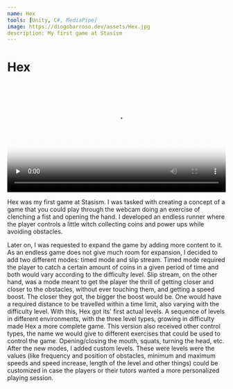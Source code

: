 ```yaml
---
name: Hex
tools: [Unity, C#, MediaPipe]
image: https://diogobarroso.dev/assets/Hex.jpg
description: My first game at Stasism
---
```


# Hex

<video controls preload="none" width="100%" poster="https://cloud.diogobarroso.dev/s/zRbNpkKQZDst5cW/preview">
    <source src="https://cloud.diogobarroso.dev/s/zRbNpkKQZDst5cW/download" type="video/mp4">
</video>

Hex was my first game at Stasism. I was tasked with creating a concept of a game that you could play through the webcam doing an exercise of clenching a fist and opening the hand. I developed an endless runner where the player controls a little witch collecting coins and power ups while avoiding obstacles.

Later on, I was requested to expand the game by adding more content to it. As an endless game does not give much room for expansion, I decided to add two different modes: timed mode and slip stream. Timed mode required the player to catch a certain amount of coins in a given period of time and both would vary according to the difficulty level. Slip stream, on the other hand, was a mode meant to get the player the thrill of getting closer and closer to the obstacles, without ever touching them, and getting a speed boost. The closer they got, the bigger the boost would be. One would have a required distance to be travelled within a time limit, also varying with the difficulty level. With this, Hex got its' first actual levels. A sequence of levels in different environments, with the three level types, growing in difficulty made Hex a more complete game. This version also received other control types, the name we would give to different exercises that could be used to control the game. Opening/closing the mouth, squats, turning the head, etc. After the new modes, I added custom levels. These were levels were the values (like frequency and position of obstacles, minimum and maximum speeds and speed increase, length of the level and other things) could be customized in case the players or their tutors wanted a more personalized playing session.

